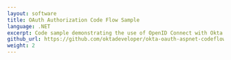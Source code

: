 ```yaml
---
layout: software
title: OAuth Authorization Code Flow Sample
language: .NET
excerpt: Code sample demonstrating the use of OpenID Connect with Okta and the <i>Microsoft.<wbr>Owin.<wbr>Security.OpenIdConnect</i> library.
github_url: https://github.com/oktadeveloper/okta-oauth-aspnet-codeflow
weight: 2
---
```

